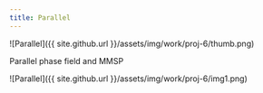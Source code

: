```yaml
---
title: Parallel
---
```


![Parallel]({{ site.github.url }}/assets/img/work/proj-6/thumb.png)

Parallel phase field and MMSP

![Parallel]({{ site.github.url }}/assets/img/work/proj-6/img1.png)
